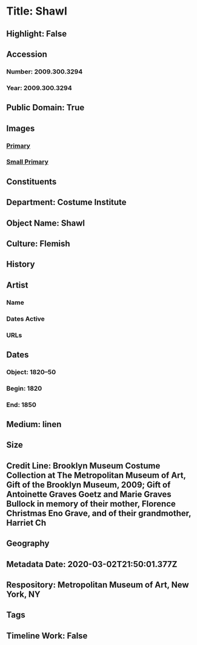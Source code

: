 # Title: Shawl
## Highlight: False
## Accession
### Number: 2009.300.3294
### Year: 2009.300.3294
## Public Domain: True
## Images
### [Primary](https://images.metmuseum.org/CRDImages/ci/original/66.149.8_CP4.jpg)
### [Small Primary](https://images.metmuseum.org/CRDImages/ci/web-large/66.149.8_CP4.jpg)
## Constituents
## Department: Costume Institute
## Object Name: Shawl
## Culture: Flemish
## History
## Artist
### Name
### Dates Active
### URLs
## Dates
### Object: 1820–50
### Begin: 1820
### End: 1850
## Medium: linen
## Size
## Credit Line: Brooklyn Museum Costume Collection at The Metropolitan Museum of Art, Gift of the Brooklyn Museum, 2009; Gift of Antoinette Graves Goetz and Marie Graves Bullock in memory of their mother, Florence Christmas Eno Grave, and of their grandmother, Harriet Ch
## Geography
## Metadata Date: 2020-03-02T21:50:01.377Z
## Respository: Metropolitan Museum of Art, New York, NY
## Tags
## Timeline Work: False
